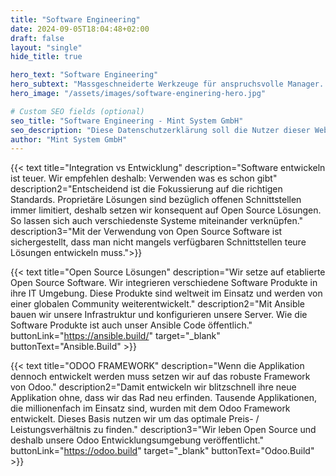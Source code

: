 ```yaml
---
title: "Software Engineering"
date: 2024-09-05T18:04:48+02:00
draft: false
layout: "single"
hide_title: true

hero_text: "Software Engineering"
hero_subtext: "Massgeschneiderte Werkzeuge für anspruchsvolle Manager. Integration von State of the Art Open Source Software."
hero_image: "/assets/images/software-enginering-hero.jpg"

# Custom SEO fields (optional)
seo_title: "Software Engineering - Mint System GmbH"
seo_description: "Diese Datenschutzerklärung soll die Nutzer dieser Website gemäß europäschischer Datenschutzgrundverordnung (DSGVO) über die Art, den Umfang und den Zweck der Erhebung und Verwendung personenbezogener Daten durch den Websitebetreiber Mint System GmbH informieren."
author: "Mint System GmbH"
---
```


{{< text 
    title="Integration vs Entwicklung"
    description="Software entwickeln ist teuer. Wir empfehlen deshalb: Verwenden was es schon gibt"
    description2="Entscheidend ist die Fokussierung auf die richtigen Standards. Proprietäre Lösungen sind bezüglich offenen Schnittstellen immer limitiert, deshalb setzen wir konsequent auf Open Source Lösungen. So lassen sich auch verschiedenste Systeme miteinander verknüpfen."
    description3="Mit der Verwendung von Open Source Software ist sichergestellt, dass man nicht mangels verfügbaren Schnittstellen teure Lösungen entwickeln muss.">}}

{{< text 
    title="Open Source Lösungen"
    description="Wir setze auf etablierte Open Source Software. Wir integrieren verschiedene Software Produkte in ihre IT Umgebung. Diese Produkte sind weltweit im Einsatz und werden von einer globalen Community weiterentwickelt."
    description2="Mit Ansible bauen wir unsere Infrastruktur und konfigurieren unsere Server. Wie die Software Produkte ist auch unser Ansible Code öffentlich."
    buttonLink="https://ansible.build/"
    target="_blank"
    buttonText="Ansible.Build" >}}

{{< text 
    title="ODOO FRAMEWORK"
    description="Wenn die Applikation dennoch entwickelt werden muss setzen wir auf das robuste Framework von Odoo."
    description2="Damit entwickeln wir blitzschnell ihre neue Applikation ohne, dass wir das Rad neu erfinden. Tausende Applikationen, die millionenfach im Einsatz sind, wurden mit dem Odoo Framework entwickelt. Dieses Basis nutzen wir um das optimale Preis- / Leistungsverhältnis zu finden."
    description3="Wir leben Open Source und deshalb unsere Odoo Entwicklungsumgebung veröffentlicht."
    buttonLink="https://odoo.build"
    target="_blank"
    buttonText="Odoo.Build" >}}
